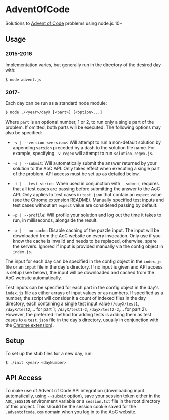# AdventOfCode
Solutions to [Advent of Code](http://adventofcode.com/) problems using node.js 10+

## Usage

### 2015-2016
Implementation varies, but generally run in the directory of the desired day with:  

```
$ node advent.js
```

### 2017-
Each day can be run as a standard node module:

```
$ node ./<year>/dayX [<part>] [<option>...]
```

Where `part` is an optional number, 1 or 2, to run only a single part of the problem. If omitted, both parts will be executed. The following options may also be specified:

- `-v | --version <version>`: Will attempt to run a non-default solution by appending `version` preceded by a dash to the solution file name. For example, specifying `-v regex` will attempt to run `solution-regex.js`.

- `-s | --submit`: Will automatically submit the answer returned by your solution to the AoC API. Only takes effect when executing a single part of the problem. API access must be set up as detailed below.

- `-t | --test-strict`: When used in conjunction with `--submit`, requires that all test cases are passing before submitting the answer to the AoC API. Only applies to test cases in `test.json` that contain an `expect` value (see the [Chrome extension README](https://github.com/acrimi/AdventOfCode/blob/master/extension/README.md)). Manually specified test inputs and test cases without an `expect` value are considered passing by default.

- `-p | --profile`: Will profile your solution and log out the time it takes to run, in milliseconds, alongside the result.

- `-x | --no-cache`: Disable caching of the puzzle input. The input will be downloaded from the AoC website on every invocation. Only use if you know the cache is invalid and needs to be replaced, otherwise, spare the servers. Ignored if input is provided manually via the config object in `index.js`.

The input for each day can be specified in the config object in the `index.js` file or an `input` file in the day's directory. If no input is given and API access is setup (see below), the input will be downloaded and cached from the AoC website automatically.

Test inputs can be specified for each part in the config object in the day's `index.js` file as either arrays of input values or as numbers. If specified as a number, the script will consider it a count of indexed files in the day directory, each containing a single test input value (`/dayX/test1`, `/dayX/test2`,... for part 1; `/dayX/test1-2`, `/dayX/test2-2`,... for part 2). However, the preferred method for adding tests is adding them as test cases to a `test.json` file in the day's directory, usually in conjunction with the [Chrome extension](https://github.com/acrimi/AdventOfCode/blob/master/extension)).

## Setup
To set up the stub files for a new day, run:

```
$ ./init <year> <dayNumber>
```

## API Access
To make use of Advent of Code API integration (downloading input automatically, using `--submit` option), save your session token either in the `AOC_SESSION` environment variable or a `session.txt` file in the root directory of this project. This should be the session cookie saved for the `.adventofcode.com` domain when you log in to the AoC website.
